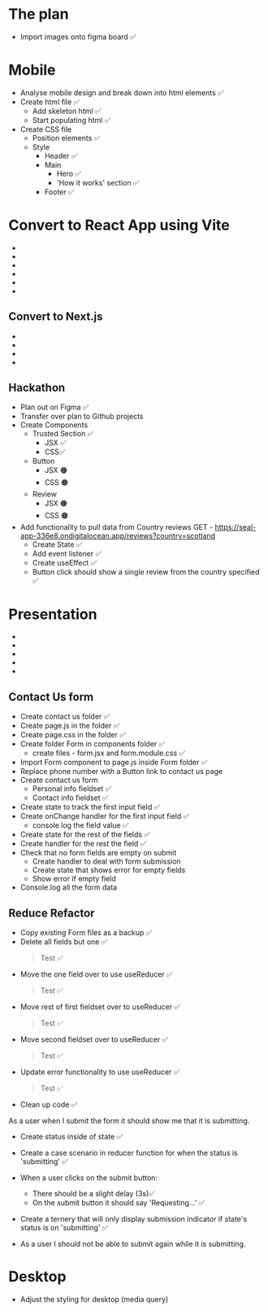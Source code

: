 # The plan

- Import images onto figma board ✅

# Mobile

- Analyse mobile design and break down into html elements ✅
- Create html file ✅
  - Add skeleton html ✅
  - Start populating html ✅
- Create CSS file
  - Position elements ✅
  - Style
    - Header ✅
    - Main
      - Hero ✅
      - 'How it works' section ✅
    - Footer ✅

# Convert to React App using Vite

-
-
-
-
-
-

## Convert to Next.js

-
-
-
-

## Hackathon

- Plan out on Figma ✅
- Transfer over plan to Github projects
- Create Components
  - Trusted Section ✅
    - JSX ✅
    - CSS✅
  - Button
    - JSX 🟠
    - CSS 🟠
  - Review
    - JSX 🟠
    - CSS 🟠
- Add functionality to pull data from Country reviews GET - https://seal-app-336e8.ondigitalocean.app/reviews?country=scotland
  - Create State ✅
  - Add event listener ✅
  - Create useEffect ✅
  - Button click should show a single review from the country specified ✅

# Presentation

-
-
-
-
-

## Contact Us form

- Create contact us folder ✅
- Create page.js in the folder ✅
- Create page.css in the folder ✅
- Create folder Form in components folder ✅
  - create files - form.jsx and form.module.css ✅
- Import Form component to page.js inside Form folder ✅
- Replace phone number with a Button link to contact us page
- Create contact us form
  - Personal info fieldset ✅
  - Contact info fieldset ✅
- Create state to track the first input field ✅
- Create onChange handler for the first input field ✅
  - console log the field value ✅
- Create state for the rest of the fields ✅
- Create handler for the rest the field ✅
- Check that no form fields are empty on submit
  - Create handler to deal with form submission
  - Create state that shows error for empty fields
  - Show error if empty field
- Console.log all the form data

## Reduce Refactor

- Copy existing Form files as a backup ✅
- Delete all fields but one ✅
  > Test ✅
- Move the one field over to use useReducer ✅
  > Test ✅
- Move rest of first fieldset over to useReducer ✅
  > Test ✅
- Move second fieldset over to useReducer ✅
  > Test ✅
- Update error functionality to use useReducer ✅
  > Test ✅
- Clean up code ✅



As a user when I submit the form it should  show me that it is submitting.
- Create status inside of state ✅
- Create a case scenario in reducer function for when the status is 'submitting' ✅
- When a user clicks on the submit button:
  - There should be a slight delay (3s)✅
  - On the submit button it should say 'Requesting...' ✅
- Create a ternery that will only display submission indicator if state's status is on 'submitting' ✅



- As a user I should not be able to submit again while it is submitting.

# Desktop

- Adjust the styling for desktop (media query)
